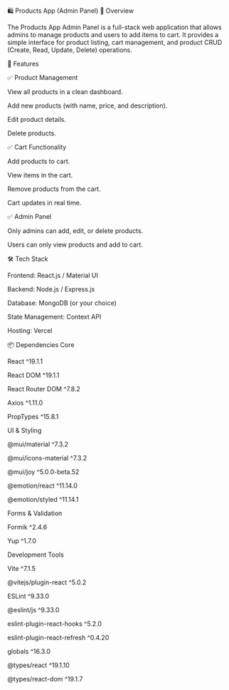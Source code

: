 🛍️ Products App (Admin Panel)
📌 Overview

The Products App Admin Panel is a full-stack web application that allows admins to manage products and users to add items to cart.
It provides a simple interface for product listing, cart management, and product CRUD (Create, Read, Update, Delete) operations.

🚀 Features

✅ Product Management

View all products in a clean dashboard.

Add new products (with name, price, and description).

Edit product details.

Delete products.

✅ Cart Functionality

Add products to cart.

View items in the cart.

Remove products from the cart.

Cart updates in real time.

✅ Admin Panel

Only admins can add, edit, or delete products.

Users can only view products and add to cart.

🛠️ Tech Stack

Frontend: React.js / Material UI

Backend: Node.js / Express.js

Database: MongoDB (or your choice)

State Management:  Context API

Hosting:  Vercel 

📦 Dependencies
Core

React
 ^19.1.1

React DOM
 ^19.1.1

React Router DOM
 ^7.8.2

Axios
 ^1.11.0

PropTypes
 ^15.8.1

UI & Styling

@mui/material
 ^7.3.2

@mui/icons-material
 ^7.3.2

@mui/joy
 ^5.0.0-beta.52

@emotion/react
 ^11.14.0

@emotion/styled
 ^11.14.1

Forms & Validation

Formik
 ^2.4.6

Yup
 ^1.7.0

Development Tools

Vite
 ^7.1.5

@vitejs/plugin-react
 ^5.0.2

ESLint
 ^9.33.0

@eslint/js
 ^9.33.0

eslint-plugin-react-hooks
 ^5.2.0

eslint-plugin-react-refresh
 ^0.4.20

globals
 ^16.3.0

@types/react
 ^19.1.10

@types/react-dom
 ^19.1.7
